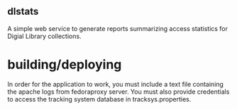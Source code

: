 ## dlstats

A simple web service to generate reports summarizing access statistics
for Digial Library collections.

# building/deploying

In order for the application to work, you must include a text file 
containing the apache logs from fedoraproxy server.  You must also
provide credentials to access the tracking system database in 
tracksys.properties.
